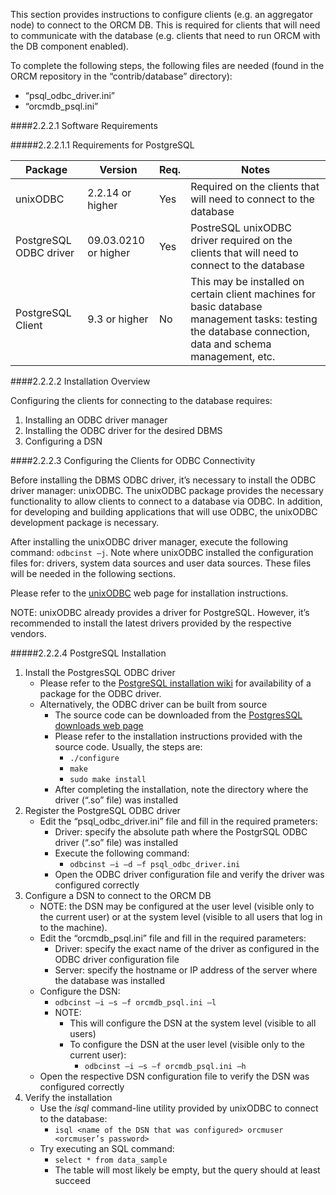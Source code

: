 This section provides instructions to configure clients (e.g. an aggregator node) to connect to the ORCM DB.  This is required for clients that will need to communicate with the database (e.g. clients that need to run ORCM with the DB component enabled).

To complete the following steps, the following files are needed (found in the ORCM repository in the “contrib/database” directory):

* “psql_odbc_driver.ini”
* “orcmdb_psql.ini”

####2.2.2.1 Software Requirements

#####2.2.2.1.1 Requirements for PostgreSQL

| Package                | Version              | Req. | Notes                                                                                                                                                                                                  |
| ---------------------- | -------------------- | ---- | ------------------------------------------------------------------------------------------------------------------------------------------------------- |
| unixODBC               | 2.2.14 or higher     | Yes  | Required on the clients that will need to connect to the database                                                                                       |
| PostgreSQL ODBC driver | 09.03.0210 or higher | Yes  | PostreSQL unixODBC driver required on the clients that will need to connect to the database                                                             |
| PostgreSQL Client      | 9.3 or higher        | No   | This may be installed on certain client machines for basic database management tasks: testing the database connection, data and schema management, etc. |

####2.2.2.2 Installation Overview

Configuring the clients for connecting to the database requires:

1. Installing an ODBC driver manager
2. Installing the ODBC driver for the desired DBMS
3. Configuring a DSN

####2.2.2.3 Configuring the Clients for ODBC Connectivity

Before installing the DBMS ODBC driver, it’s necessary to install the ODBC driver manager: unixODBC.  The unixODBC package provides the necessary functionality to allow clients to connect to a database via ODBC.  In addition, for developing and building applications that will use ODBC, the unixODBC development package is necessary.

After installing the unixODBC driver manager, execute the following command: `odbcinst –j`.  Note where unixODBC installed the configuration files for: drivers, system data sources and user data sources.  These files will be needed in the following sections.

Please refer to the [unixODBC](http://www.unixodbc.org/) web page for installation instructions.

NOTE: unixODBC already provides a driver for PostgreSQL.  However, it’s recommended to install the latest drivers provided by the respective vendors.

#####2.2.2.4 PostgreSQL Installation

1. Install the PostgresSQL ODBC driver
    * Please refer to the [PostgreSQL installation wiki](https://wiki.postgresql.org/wiki/Detailed_installation_guides) for availability of a package for the ODBC driver.
    * Alternatively, the ODBC driver can be built from source
        * The source code can be downloaded from the [PostgresSQL downloads web page](http://www.postgresql.org/ftp/odbc/versions/src/)
        * Please refer to the installation instructions provided with the source code.  Usually, the steps are:
            * `./configure`
            * `make`
            * `sudo make install`
        * After completing the installation, note the directory where the driver (“.so” file) was installed
2. Register the PostgreSQL ODBC driver
    * Edit the “psql_odbc_driver.ini” file and fill in the required prameters:
        * Driver: specify the absolute path where the PostgrSQL ODBC driver (“.so” file) was installed
        * Execute the following command:
            * `odbcinst –i –d –f psql_odbc_driver.ini`
        * Open the ODBC driver configuration file and verify the driver was configured correctly
3. Configure a DSN to connect to the ORCM DB
    * NOTE: the DSN may be configured at the user level (visible only to the current user) or at the system level (visible to all users that log in to the machine).
    * Edit the “orcmdb_psql.ini” file and fill in the required parameters:
        * Driver: specify the exact name of the driver as configured in the ODBC driver configuration file
        * Server: specify the hostname or IP address of the server where the database was installed
    * Configure the DSN:
        * `odbcinst –i –s –f orcmdb_psql.ini –l`
        * NOTE:
            * This will configure the DSN at the system level (visible to all users)
            * To configure the DSN at the user level (visible only to the current user):
                * `odbcinst –i –s –f orcmdb_psql.ini –h`
    * Open the respective DSN configuration file to verify the DSN was configured correctly
4. Verify the installation
    * Use the _isql_ command-line utility provided by unixODBC to connect to the database:
        * `isql <name of the DSN that was configured> orcmuser <orcmuser’s password>`
    * Try executing an SQL command:
        * `select * from data_sample`
        * The table will most likely be empty, but the query should at least succeed
